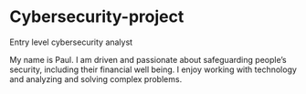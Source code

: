 # Cybersecurity-project
Entry level cybersecurity analyst

My name is Paul. I am driven and passionate about safeguarding people’s security, including their financial well being. I enjoy working with technology and analyzing and solving complex problems.

